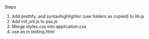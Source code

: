 Steps
1. Add prettify, and syntaxhighlighter (use folders as copied) to lib.js
2. Add init_shl.js to pss.js
3. Merge styles.css into application.css
4. use as in testing.html
